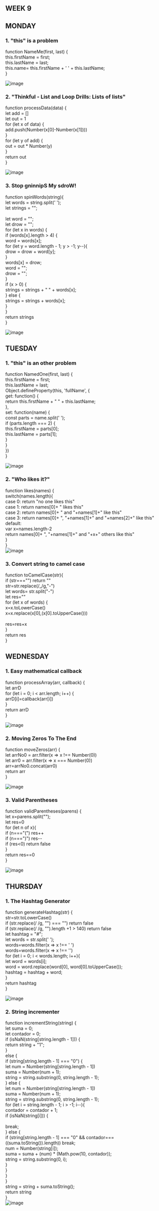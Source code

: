 ## WEEK 9

## MONDAY
### 1. "this" is a problem

function NameMe(first, last) { <br>
    this.firstName = first; <br>
    this.lastName = last; <br>
    this.name= this.firstName + ' ' + this.lastName; <br>
} <br>

![image](https://github.com/faviola14/core-code-readme/assets/98840536/4649e37c-9458-4089-8076-cd0979b1db66)


### 2. "Thinkful - List and Loop Drills: Lists of lists"

function processData(data) { <br>
    let add = [] <br>
    let out = 1 <br>
    for (let x of data) { <br>
        add.push(Number(x[0]-Number(x[1])))  <br>
    } <br>
    for (let y of add) { <br>
        out = out * Number(y)   <br>
    } <br>
    return out <br>
} <br>

![image](https://github.com/faviola14/core-code-readme/assets/98840536/0795c033-bb59-4ec9-add0-d4bf1d6616c9)


### 3. Stop gninnipS My sdroW!

function spinWords(string){ <br>
    let words = string.split(' '); <br>
    let strings = ""; <br> <br>
    let word = ""; <br>
    let drow = ""; <br>
    for (let x in words) { <br>
        if (words[x].length > 4) { <br>
            word = words[x]; <br>
            for (let y = word.length - 1; y > -1; y--){ <br>
                drow = drow + word[y]; <br>
            } <br>
            words[x] = drow; <br>
            word = ""; <br>
            drow = ""; <br>
        } <br>
        if (x > 0) { <br>
            strings = strings + " " + words[x]; <br>
        } else { <br>
            strings = strings + words[x]; <br>
        } <br>
    } <br>
    return strings <br>
} <br>

![image](https://github.com/faviola14/core-code-readme/assets/98840536/ec069944-e9c5-4317-bc1d-83a9c1962c4a)


## TUESDAY
### 1. "this" is an other problem

function NamedOne(first, last) { <br>
    this.firstName = first; <br>
    this.lastName = last; <br>
    Object.defineProperty(this, 'fullName', { <br>
        get: function() { <br>
            return this.firstName + " " + this.lastName; <br>
        }, <br>
        set: function(name) { <br>
            const parts = name.split(' '); <br>
            if (parts.length === 2) { <br>
                this.firstName = parts[0]; <br>
                this.lastName = parts[1]; <br>
            } <br>
        } <br>
    }) <br>
} <br>

![image](https://github.com/faviola14/core-code-readme/assets/98840536/d61443fa-b5c0-4e0e-9868-89a7b8cf4480)


### 2. "Who likes it?"

function likes(names) { <br>
    switch(names.length){ <br>
        case 0: return "no one likes this" <br>
        case 1: return names[0]+ " likes this" <br>
        case 2: return names[0]+  " and "+names[1]+" like this" <br>
        case 3: return names[0]+ ", "+names[1]+" and "+names[2]+" like this" <br>
        default: <br>
            var x=names.length-2 <br>
            return  names[0]+ ", "+names[1]+" and "+x+" others like this" <br>
    } <br>
} <br>
![image](https://github.com/faviola14/core-code-readme/assets/98840536/59ecd8ec-1edd-4f03-a9c0-7928c9ddae82)


### 3. Convert string to camel case

function toCamelCase(str){ <br>
  if (str==="") return "" <br>
    str=str.replace(/_/g,"-") <br>
    let words= str.split("-") <br>
    let res="" <br>
    for (let x of words) { <br>
        x=x.toLowerCase() <br>
        x=x.replace(x[0],(x[0].toUpperCase())) <br> <br>
        res=res+x <br>
    } <br>
    return res <br>
} <br>

## WEDNESDAY
### 1. Easy mathematical callback

function processArray(arr, callback) { <br>
    let arrD <br>
    for (let i = 0; i < arr.length; i++) { <br>
        arrD[i]=callback(arr[i]) <br>
    } <br>
    return arrD <br>
} <br>

![image](https://github.com/faviola14/core-code-readme/assets/98840536/ad94e015-5daf-40e1-b70a-bc87ff4b713c)


### 2. Moving Zeros To The End

function moveZeros(arr) { <br>
    let arrNo0 = arr.filter(x => x !== Number(0)) <br>
    let arr0 = arr.filter(x => x === Number(0)) <br>
    arr=arrNo0.concat(arr0) <br>
    return arr <br>
} <br>

![image](https://github.com/faviola14/core-code-readme/assets/98840536/f1cf33fe-6228-49eb-8226-2c65a7abc982)

### 3. Valid Parentheses

function validParentheses(parens) { <br>
    let x=parens.split(""); <br>
    let res=0 <br>
    for (let n of x){ <br>
        if (n==="\(") res++ <br>
        if (n==="\)") res-- <br>
        if (res<0) return false <br>
    } <br>
    return res==0 <br>
} <br>

![image](https://github.com/faviola14/core-code-readme/assets/98840536/ab8d68ca-b878-408f-a874-b7a7d2a87c58)


## THURSDAY
### 1. The Hashtag Generator

function generateHashtag(str) { <br>
    str=str.toLowerCase() <br>
    if (str.replace(/ /g, "") === "") return false <br>
    if (str.replace(/ /g, "").length +1 > 140) return false <br>
    let hashtag = "#"; <br>
    let words = str.split(' '); <br>
    words=words.filter(x => x !== ' ') <br>
    words=words.filter(x => x !== '') <br>
    for (let i = 0; i < words.length; i++){ <br>
        let word = words[i]; <br>
        word = word.replace(word[0], word[0].toUpperCase()); <br>
        hashtag = hashtag + word; <br>
    } <br>
    return hashtag <br>
} <br>

![image](https://github.com/faviola14/core-code-readme/assets/98840536/14aa355e-333f-433f-b4f1-e640ae434bdd)


### 2. String incrementer

function incrementString(string) { <br>
    let suma = 0; <br>
    let contador = 0; <br>
    if (isNaN(string[string.length - 1])) { <br>
        return string + "1"; <br>
    } <br>
    else { <br>
        if (string[string.length - 1] === "0") { <br>
            let num = Number(string[string.length - 1]) <br>
            suma = Number(num + 1); <br>
            string = string.substring(0, string.length - 1); <br>
        } else { <br>
            let num = Number(string[string.length - 1]) <br>
            suma = Number(num + 1); <br>
            string = string.substring(0, string.length - 1); <br>
            for (let i = string.length - 1; i > -1; i--){ <br>
                contador = contador + 1; <br>
                if (isNaN(string[i])) { <br> <br>
                    break; <br>
                } else { <br>
                    if (string[string.length - 1] === "0" && contador===((suma.toString()).length)) break; <br>
                    num = Number(string[i]); <br>
                    suma = suma + (num) * (Math.pow(10, contador)); <br>
                    string = string.substring(0, i); <br>
                } <br>
            } <br>
        } <br>
    } <br>
    string = string + suma.toString(); <br>
    return string <br>
} <br>
![image](https://github.com/faviola14/core-code-readme/assets/98840536/89390a54-5c57-4b91-9f27-71920bac18bb)

